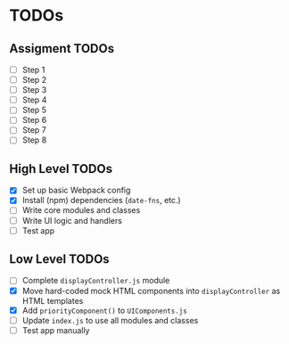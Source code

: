 # TODOs

## Assigment TODOs

- [ ] Step 1
- [ ] Step 2
- [ ] Step 3
- [ ] Step 4
- [ ] Step 5
- [ ] Step 6
- [ ] Step 7
- [ ] Step 8

## High Level TODOs

- [x] Set up basic Webpack config
- [x] Install (npm) dependencies (`date-fns`, etc.)
- [ ] Write core modules and classes
- [ ] Write UI logic and handlers
- [ ] Test app

## Low Level TODOs

- [ ] Complete `displayController.js` module
- [x] Move hard-coded mock HTML components into `displayController` as HTML templates
- [x] Add `priorityComponent()` to `UIComponents.js`
- [ ] Update `index.js` to use all modules and classes
- [ ] Test app manually
